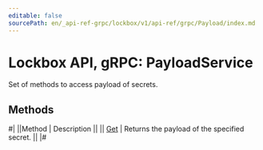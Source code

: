 ```yaml
---
editable: false
sourcePath: en/_api-ref-grpc/lockbox/v1/api-ref/grpc/Payload/index.md
---
```


# Lockbox API, gRPC: PayloadService

Set of methods to access payload of secrets.

## Methods

#|
||Method | Description ||
|| [Get](get.md) | Returns the payload of the specified secret. ||
|#